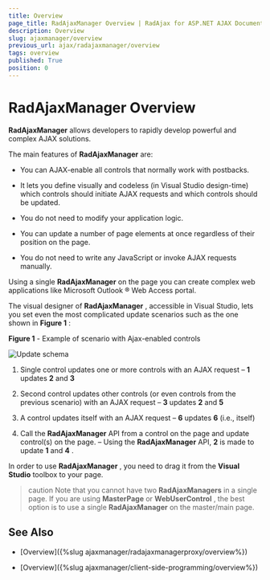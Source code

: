 ```yaml
---
title: Overview
page_title: RadAjaxManager Overview | RadAjax for ASP.NET AJAX Documentation
description: Overview
slug: ajaxmanager/overview
previous_url: ajax/radajaxmanager/overview
tags: overview
published: True
position: 0
---
```


# RadAjaxManager Overview



**RadAjaxManager** allows developers to rapidly develop powerful and complex AJAX solutions.


The main features of **RadAjaxManager** are:

* You can AJAX-enable all controls that normally work with postbacks.

* It lets you define visually and codeless (in Visual Studio design-time) which controls should initiate AJAX requests and which controls should be updated.

* You do not need to modify your application logic.

* You can update a number of page elements at once regardless of their position on the page.

* You do not need to write any JavaScript or invoke AJAX requests manually.

Using a single **RadAjaxManager** on the page you can create complex web applications like Microsoft Outlook ® Web Access portal.

The visual designer of **RadAjaxManager** , accessible in Visual Studio, lets you set even the most complicated update scenarios such as the one shown in **Figure 1** :

**Figure 1** - Example of scenario with Ajax-enabled controls

![Update schema](images/ControlsUpdate.png)

1. Single control updates one or more controls with an AJAX request – **1** updates **2** and **3**

2. Second control updates other controls (or even controls from the previous scenario) with an AJAX request – **3** updates **2** and **5**

3. A control updates itself with an AJAX request – **6** updates **6** (i.e., itself)

4. Call the **RadAjaxManager** API from a control on the page and update control(s) on the page. – Using the **RadAjaxManager** API, **2** is made to update **1** and **4** .

In order to use **RadAjaxManager** , you need to drag it from the **Visual Studio** toolbox to your page.

>caution Note that you cannot have two **RadAjaxManagers** in a single page. If you are using **MasterPage** or **WebUserControl** , the best option is to use a single **RadAjaxManager** on the master/main page.
>



## See Also

 * [Overview]({%slug ajaxmanager/radajaxmanagerproxy/overview%})

 * [Overview]({%slug ajaxmanager/client-side-programming/overview%})
